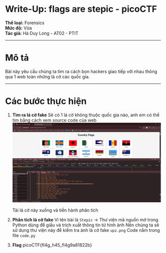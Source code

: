 # Write-Up: flags are stepic - picoCTF

**Thể loại:** Forensics  
**Mức độ:** Vừa  
**Tác giả:** Hà Duy Long - AT02 - PTIT

---

# Mô tả

Bài này yêu cầu chúng ta tìm ra cách bọn hackers giao tiếp với nhau thông qua 1 web toàn những lá cờ các quốc gia.

---

# Các bước thực hiện

1. **Tìm ra lá cờ fake**
    Sẽ có 1 lá cờ không thuộc quốc gia nào, anh em có thể tìm bằng cách xem source code của web
    ![alt text](image1.png)

    Tải lá cờ này xuống và tiến hành phân tích

2. **Phân tích lá cờ fake**
    Vì tên bài là `Stepic` → Thư viện mã nguồn mở trong Python dùng để giấu và trích xuất thông tin từ hình ảnh
    Nên chúng ta sẽ sử dụng thư viện này để kiểm tra ảnh lá cờ fake `upz.png`
    Code nằm trong file `code.py`

3. **Flag**
    picoCTF{fl4g_h45_fl4g9a81822b}